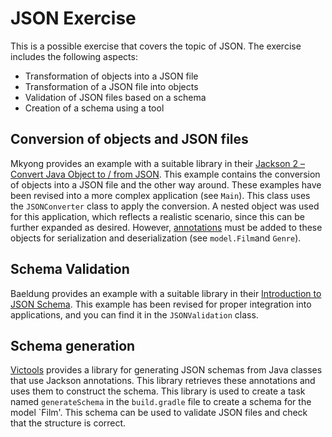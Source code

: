# JSON Exercise
This is a possible exercise that covers the topic of JSON. The exercise includes the following aspects:

- Transformation of objects into a JSON file
- Transformation of a JSON file into objects
- Validation of JSON files based on a schema
- Creation of a schema using a tool

## Conversion of objects and JSON files
Mkyong provides an example with a suitable library in their [Jackson 2 – Convert Java Object to / from JSON](https://mkyong.com/java/jackson-2-convert-java-object-to-from-json/). This example contains the conversion of objects into a JSON file and the other way around. These examples have been revised into a more complex application (see `Main`). This class uses the `JSONConverter` class to apply the conversion. A nested object was used for this application, which reflects a realistic scenario, since this can be further expanded as desired. However, [annotations](https://www.baeldung.com/jackson-annotations) must be added to these objects for serialization and deserialization (see `model.Film`and `Genre`).

## Schema Validation
Baeldung provides an example with a suitable library in their [Introduction to JSON Schema](https://www.baeldung.com/introduction-to-json-schema-in-java). This example has been revised for proper integration into applications, and you can find it in the `JSONValidation` class.

## Schema generation
[Victools](https://github.com/victools/jsonschema-generator) provides a library for generating JSON schemas from Java classes that use Jackson annotations. This library retrieves these annotations and uses them to construct the schema. This library is used to create a task named `generateSchema` in the `build.gradle` file to create a schema for the model `Film'. This schema can be used to validate JSON files and check that the structure is correct.